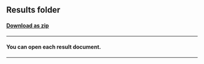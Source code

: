 ## Results folder
#### [Download as zip](https://grapecity.github.io/DownGit/#/home?url=https://github.com/GrapeCity/ComponentOne-Service-Components-Samples/tree/master/Pdf/WPF/FileViewerWpf/Results)
____
#### You can open each result document.
____
